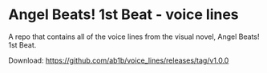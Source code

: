 # Angel Beats! 1st Beat - voice lines

A repo that contains all of the voice lines from the visual novel, Angel Beats! 1st Beat.

Download: https://github.com/ab1b/voice_lines/releases/tag/v1.0.0


